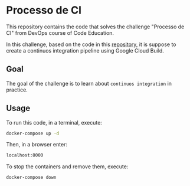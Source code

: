 # Processo de CI

This repository contains the code that solves the challenge "Processo de CI" from DevOps course of Code Education. 

In this challenge, based on the code in this [repository](https://github.com/pedrinhonasc/laravel_image_2), it is suppose to create a continuos integration pipeline using Google Cloud Build.

## Goal

The goal of the challenge is to learn about `continuos integration` in practice.

## Usage

To run this code, in a terminal, execute:

```bash
docker-compose up -d
```

Then, in a browser enter:

```bash
localhost:8000
```

To stop the containers and remove them, execute:

```bash
docker-compose down
```